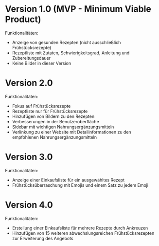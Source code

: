 # Version 1.0 (MVP - Minimum Viable Product)
Funktionalitäten:

- Anzeige von gesunden Rezepten (nicht ausschließlich Frühstücksrezepte)
- Rezeptliste mit Zutaten, Schwierigkeitsgrad, Anleitung und Zubereitungsdauer
- Keine Bilder in dieser Version

# Version 2.0
Funktionalitäten:

- Fokus auf Frühstücksrezepte
- Rezeptliste nur für Frühstücksrezepte
- Hinzufügen von Bildern zu den Rezepten
- Verbesserungen in der Benutzeroberfläche
- Sidebar mit wichtigen Nahrungsergänzungsmitteln
- Verlinkung zu einer Website mit Detailinformationen zu den empfohlenen Nahrungsergänzungsmitteln

# Version 3.0
Funktionalitäten:

- Anzeige einer Einkaufsliste für ein ausgewähltes Rezept
- Frühstücksüberraschung mit Emojis und einem Satz zu jedem Emoji

# Version 4.0
Funktionalitäten:

- Erstellung einer Einkaufsliste für mehrere Rezepte durch Ankreuzen
- Hinzufügen von 15 weiteren abwechslungsreichen Frühstücksrezepten zur Erweiterung des Angebots